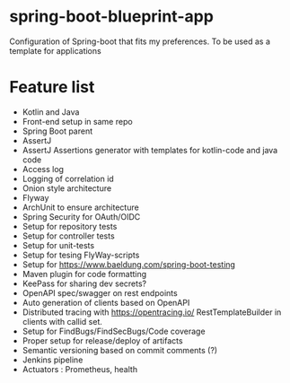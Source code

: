 # spring-boot-blueprint-app
Configuration of Spring-boot that fits my preferences. To be used as a template for applications

# Feature list
- Kotlin and Java
- Front-end setup in same repo
- Spring Boot parent
- AssertJ 
- AssertJ Assertions generator with templates for kotlin-code and java code
- Access log
- Logging of correlation id
- Onion style architecture
- Flyway
- ArchUnit to ensure architecture
- Spring Security for OAuth/OIDC
- Setup for repository tests
- Setup for controller tests
- Setup for unit-tests
- Setup for tesing FlyWay-scripts
- Setup for https://www.baeldung.com/spring-boot-testing
- Maven plugin for code formatting
- KeePass for sharing dev secrets?
- OpenAPI spec/swagger on rest endpoints
- Auto generation of clients based on OpenAPI
- Distributed tracing with https://opentracing.io/ RestTemplateBuilder in clients with callid set.
- Setup for FindBugs/FindSecBugs/Code coverage
- Proper setup for release/deploy of artifacts
- Semantic versioning based on commit comments (?)
- Jenkins pipeline
- Actuators : Prometheus, health



